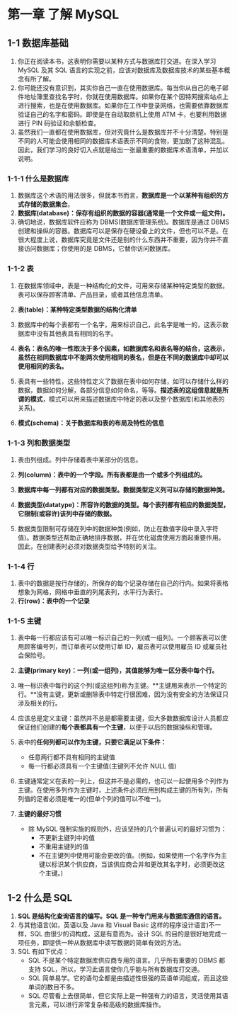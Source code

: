 # 第一章 了解 MySQL

## 1-1 数据库基础

1. 你正在阅读本书，这表明你需要以某种方式与数据库打交道。在深入学习 MySQL 及其 SQL 语言的实现之前，应该对数据库及数据库技术的某些基本概念有所了解。
2. 你可能还没有意识到，其实你自己一直在使用数据库。每当你从自己的电子邮件地址簿里查找名字时，你就在使用数据库。如果你在某个因特网搜索站点上进行搜索，也是在使用数据库。如果你在工作中登录网络，也需要依靠数据库验证自己的名字和密码。即使是在自动取款机上使用 ATM 卡，也要利用数据进行 PIN 码验证和余额检查。
3. 虽然我们一直都在使用数据库，但对究竟什么是数据库并不十分清楚。特别是不同的人可能会使用相同的数据库术语表示不同的食物，更加剧了这种混乱。因此，我们学习的良好切入点就是给出一张最重要的数据库术语清单，并加以说明。

### 1-1-1 什么是数据库

1. 数据库这个术语的用法很多，但就本书而言，**数据库是一个以某种有组织的方式存储的数据集合**。
2. **数据库(database)：保存有组织的数据的容器(通常是一个文件或一组文件)。**
3. 确切地说，数据库软件应称为 DBMS(数据库管理系统)。数据库是通过 DBMS 创建和操纵的容器。数据库可以是保存在硬设备上的文件，但也可以不是。在很大程度上说，数据库究竟是文件还是别的什么东西并不重要，因为你并不直接访问数据库；你使用的是 DBMS，它替你访问数据库。

### 1-1-2 表

1. 在数据库领域中，表是一种结构化的文件，可用来存储某种特定类型的数据。表可以保存顾客清单、产品目录，或者其他信息清单。
2. **表(table)：某种特定类型数据的结构化清单**
3. 数据库中的每个表都有一个名字，用来标识自己，此名字是唯一的，这表示数据库中没有其他表具有相同的名字。
4. **表名：表名的唯一性取决于多个因素，如数据库名和表名等的结合，这表示，虽然在相同数据库中不能两次使用相同的表名，但是在不同的数据库中却可以使用相同的表名。**

5. 表具有一些特性，这些特性定义了数据在表中如何存储，如可以存储什么样的数据，数据如何分解，各部分信息如何命名，等等。**描述表的这组信息就是所谓的模式**，模式可以用来描述数据库中特定的表以及整个数据库(和其他表的关系)。
6. **模式(schema)：关于数据库和表的布局及特性的信息**

### 1-1-3 列和数据类型

1. 表由列组成。列中存储着表中某部分的信息。
2. **列(column)：表中的一个字段。所有表都是由一个或多个列组成的。**
3. **数据库中每一列都有对应的数据类型。数据类型定义列可以存储的数据种类。**

4. **数据类型(datatype)：所容许的数据的类型。每个表列都有相应的数据类型，它限制(或容许)该列中存储的数据。**
5. 数据类型限制可存储在列中的数据种类(例如，防止在数值字段中录入字符值)。数据类型还帮助正确地排序数据，并在优化磁盘使用方面起重要作用。因此，在创建表时必须对数据类型给予特别的关注。

### 1-1-4 行

1. 表中的数据是按行存储的，所保存的每个记录存储在自己的行内。如果将表格想象为网格，网格中垂直的列尾表列，水平行为表行。
2. **行(row)：表中的一个记录**

### 1-1-5 主键

1. 表中每一行都应该有可以唯一标识自己的一列(或一组列)。一个顾客表可以使用顾客编号列，而订单表可以使用订单 ID，雇员表可以使用雇员 ID 或雇员社会保险号。
2. **主键(primary key)：一列(或一组列)，其值能够为唯一区分表中每个行。**

3. 唯一标识表中每行的这个列(或这组列)称为主键。**主键用来表示一个特定的行。**没有主键，更新或删除表中特定行很困难，因为没有安全的方法保证只涉及相关的行。
4. 应该总是定义主键：虽然并不总是都需要主键，但大多数数据库设计人员都应保证他们创建的**每个表都具有一个主键**，以便于以后的数据操纵和管理。
5. 表中的**任何列都可以作为主键，只要它满足以下条件：**
   - 任意两行都不具有相同的主键值
   - 每一行都必须具有一个主键值(主键列不允许 NULL 值)
6. 主键通常定义在表的一列上，但这并不是必需的，也可以一起使用多个列作为主键。在使用多列作为主键时，上述条件必须应用到构成主键的所有列，所有列值的足者必须是唯一的(但单个列的值可以不唯一)。

7. **主键的最好习惯**
   - 除 MySQL 强制实施的规则外，应该坚持的几个普遍认可的最好习惯为：
     - 不更新主键列中的值
     - 不重用主键列的值
     - 不在主键列中使用可能会更改的值。(例如，如果使用一个名字作为主键以标识某个供应商，当该供应商合并和更改其名字时，必须更改这个主键。)

## 1-2 什么是 SQL

1. **SQL 是结构化查询语言的编写。SQL 是一种专门用来与数据库通信的语言。**
2. 与其他语言(如，英语以及 Java 和 Visual Basic 这样的程序设计语言)不一样，SQL 由很少的词构成，这是有意而为。设计 SQL 的目的是很好地完成一项任务，即提供一种从数据库中读写数据的简单有效的方法。
3. SQL 有如下优点：
   - SQL 不是某个特定数据库供应商专用的语言。几乎所有重要的 DBMS 都支持 SQL，所以，学习此语言使你几乎能与所有数据库打交道。
   - SQL 简单易学。它的语句全都是由描述性很强的英语单词组成，而且这些单词的数目不多。
   - SQL 尽管看上去很简单，但它实际上是一种强有力的语言，灵活使用其语言元素，可以进行非常复杂和高级的数据库操作。
